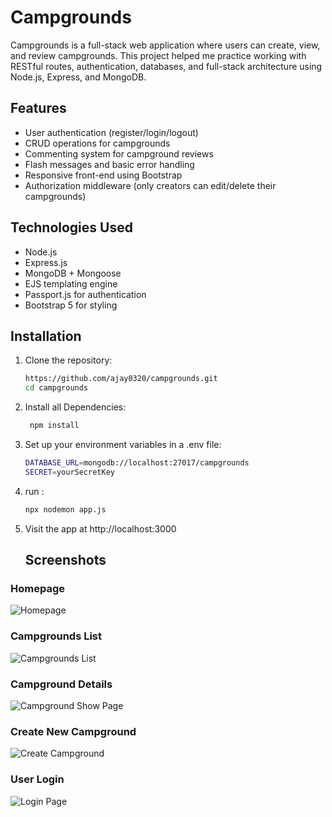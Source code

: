# Campgrounds

Campgrounds is a full-stack web application where users can create, view, and review campgrounds. 
This project helped me practice working with RESTful routes, authentication, databases, and full-stack architecture using Node.js, Express, and MongoDB.

## Features

- User authentication (register/login/logout)
- CRUD operations for campgrounds
- Commenting system for campground reviews
- Flash messages and basic error handling
- Responsive front-end using Bootstrap
- Authorization middleware (only creators can edit/delete their campgrounds)

## Technologies Used

- Node.js
- Express.js
- MongoDB + Mongoose
- EJS templating engine
- Passport.js for authentication
- Bootstrap 5 for styling

## Installation

1. Clone the repository:
   ```bash
   https://github.com/ajay0320/campgrounds.git
   cd campgrounds
2. Install all Dependencies:
   ```bash
    npm install
3. Set up your environment variables in a .env file:
   ```bash
   DATABASE_URL=mongodb://localhost:27017/campgrounds
   SECRET=yourSecretKey
4. run :
   ```bash
   npx nodemon app.js
5. Visit the app at http://localhost:3000

   ## Screenshots

### Homepage
![Homepage](screenshots/homepage.png)

### Campgrounds List
![Campgrounds List](screenshots/index.png)

### Campground Details
![Campground Show Page](screenshots/show.png)

### Create New Campground
![Create Campground](screenshots/create.png)

### User Login
![Login Page](screenshots/login.png)

